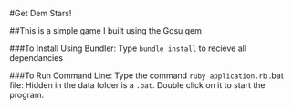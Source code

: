 #Get Dem Stars!

##This is a simple game I built using the Gosu gem

###To Install
Using Bundler: Type `bundle install` to recieve all dependancies

###To Run
Command Line: Type the command `ruby application.rb`
.bat file: Hidden in the data folder is a `.bat`. Double click on it to start the program.

